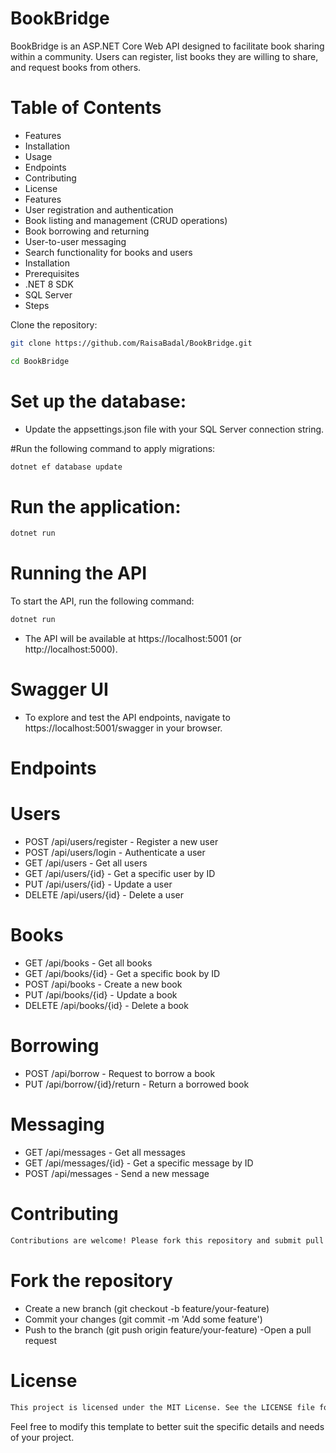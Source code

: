 # BookBridge
BookBridge is an ASP.NET Core Web API designed to facilitate book sharing within a community. Users can register, list books they are willing to share, and request books from others.

# Table of Contents
- Features
- Installation
- Usage
- Endpoints
- Contributing
- License
- Features
- User registration and authentication
- Book listing and management (CRUD operations)
- Book borrowing and returning
- User-to-user messaging
- Search functionality for books and users
- Installation
- Prerequisites
- .NET 8 SDK
- SQL Server
- Steps

Clone the repository:

```sh
git clone https://github.com/RaisaBadal/BookBridge.git
```
```sh
cd BookBridge
```

# Set up the database:

- Update the appsettings.json file with your SQL Server connection string.

#Run the following command to apply migrations:

```sh
dotnet ef database update
```

# Run the application:
```sh
dotnet run
```
# Running the API
To start the API, run the following command:

```sh
dotnet run
``` 
- The API will be available at https://localhost:5001 (or http://localhost:5000).

# Swagger UI
- To explore and test the API endpoints, navigate to https://localhost:5001/swagger in your browser.

# Endpoints
# Users
- POST /api/users/register - Register a new user
- POST /api/users/login - Authenticate a user
- GET /api/users - Get all users
- GET /api/users/{id} - Get a specific user by ID
- PUT /api/users/{id} - Update a user
- DELETE /api/users/{id} - Delete a user
# Books
- GET /api/books - Get all books
- GET /api/books/{id} - Get a specific book by ID
- POST /api/books - Create a new book
- PUT /api/books/{id} - Update a book
- DELETE /api/books/{id} - Delete a book
# Borrowing
- POST /api/borrow - Request to borrow a book
- PUT /api/borrow/{id}/return - Return a borrowed book
# Messaging
- GET /api/messages - Get all messages
- GET /api/messages/{id} - Get a specific message by ID
- POST /api/messages - Send a new message
# Contributing
```sh
Contributions are welcome! Please fork this repository and submit pull requests with your changes. Ensure that your code adheres to the existing coding standards and includes appropriate tests.
```

# Fork the repository
- Create a new branch (git checkout -b feature/your-feature)
- Commit your changes (git commit -m 'Add some feature')
- Push to the branch (git push origin feature/your-feature)
-Open a pull request
# License
```sh
This project is licensed under the MIT License. See the LICENSE file for details.
```

Feel free to modify this template to better suit the specific details and needs of your project.
